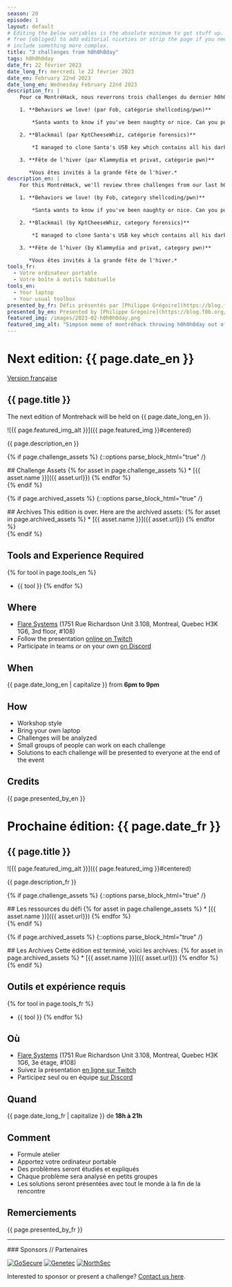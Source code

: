 ```yaml
---
season: 20
episode: 1
layout: default
# Editing the below variables is the absolute minimum to get stuff up. Feel
# free [obliged] to add editorial niceties or strip the page if you need to
# include something more complex.
title: "3 challenges from h0h0h0day"
tags: h0h0h0day
date_fr: 22 février 2023
date_long_fr: mercredi le 22 février 2023
date_en: February 22nd 2023
date_long_en: Wednesday February 22nd 2023
description_fr: |
    Pour ce MontréHack, nous reverrons trois challenges du dernier h0h0h0day!

    1. **Behaviors we love! (par Fob, catégorie shellcoding/pwn)**

        *Santa wants to know if you've been naughty or nice. Can you put yourself on the nice list to get your gift?*

    2. **Blackmail (par KptCheeseWhiz, catégorie forensics)**

        *I managed to clone Santa's USB key which contains all his darkest secrets. I could use it to blackmail him to finally get out of the naughty list, but it is encrypted with something called BitLocker, can you help me open it? I have the recovery key file, but it is corrupted and unreadable, maybe you will be able to do something with it?*

    3. **Fête de l'hiver (par Klammydia et privat, catégorie pwn)**

       *Vous êtes invités à la grande fête de l'hiver.*
description_en: |
    For this MontréHack, we'll review three challenges from our last h0h0h0day CTF!

    1. **Behaviors we love! (by Fob, category shellcoding/pwn)**

        *Santa wants to know if you've been naughty or nice. Can you put yourself on the nice list to get your gift?*

    2. **Blackmail (by KptCheeseWhiz, category forensics)**

        *I managed to clone Santa's USB key which contains all his darkest secrets. I could use it to blackmail him to finally get out of the naughty list, but it is encrypted with something called BitLocker, can you help me open it? I have the recovery key file, but it is corrupted and unreadable, maybe you will be able to do something with it?*

    3. **Fête de l'hiver (by Klammydia and privat, category pwn)**

       *Vous êtes invités à la grande fête de l'hiver.*
tools_fr:
  - Votre ordinateur portable
  - Votre boîte à outils habituelle
tools_en:
  - Your laptop
  - Your usual toolbox
presented_by_fr: Défis présentés par [Philippe Grégoire](https://blog.f0b.org/), Philippe Pepos et Vincent Laferrière
presented_by_en: Presented by [Philippe Grégoire](https://blog.f0b.org/), Philippe Pepos and Vincent Laferrière
featured_img: /images/2023-02-h0h0h0day.png
featured_img_alt: "Simpson meme of montréhack throwing h0h0h0day out of the bar and it coming back in"
---
```


# Next edition: {{ page.date_en }}

[Version française](#french)

## {{ page.title }}

The next edition of Montrehack will be held on {{ page.date_long_en }}.

![{{ page.featured_img_alt }}]({{ page.featured_img }}#centered)

{{ page.description_en }}

{% if page.challenge_assets %}
{::options parse_block_html="true" /}
<div class="assets">
## Challenge Assets
{% for asset in page.challenge_assets %}
* [{{ asset.name }}]({{ asset.url}})
{% endfor %}
</div>
{% endif %}

{% if page.archived_assets %}
{::options parse_block_html="true" /}
<div class="archives">
## Archives
This edition is over. Here are the archived assets:
{% for asset in page.archived_assets %}
* [{{ asset.name }}]({{ asset.url}})
{% endfor %}
</div>
{% endif %}

## Tools and Experience Required

{% for tool in page.tools_en %}
* {{ tool }}
{% endfor %}

## Where

* [Flare Systems](https://www.google.ca/maps/place/Flare+Systems/@45.4839276,-73.5717461,14.75z/data=!3m1!5s0x4cc91b0749eb2775:0x7a07b9e1c6af0ea0!4m5!3m4!1s0x4cc91b9996c6b747:0x932220e3dd22a408!8m2!3d45.484051!4d-73.562141) (1751 Rue Richardson Unit 3.108, Montreal, Quebec H3K 1G6, 3rd floor, #108)
* Follow the presentation [online on Twitch](https://twitch.tv/montrehack/)
* Participate in teams or on your own [on Discord](https://discord.gg/4qfFwPX)

## When

{{ page.date_long_en | capitalize }} from **6pm to 9pm**

## How

* Workshop style
* Bring your own laptop
* Challenges will be analyzed
* Small groups of people can work on each challenge
* Solutions to each challenge will be presented to everyone at the end of the event

## Credits

{{ page.presented_by_en }}


<a id="french"></a>
# Prochaine édition: {{ page.date_fr }}

## {{ page.title }}

![{{ page.featured_img_alt }}]({{ page.featured_img }}#centered)

{{ page.description_fr }}

{% if page.challenge_assets %}
{::options parse_block_html="true" /}
<div class="assets">
## Les ressources du défi
{% for asset in page.challenge_assets %}
* [{{ asset.name }}]({{ asset.url}})
{% endfor %}
</div>
{% endif %}

{% if page.archived_assets %}
{::options parse_block_html="true" /}
<div class="archives">
## Les Archives
Cette édition est terminé, voici les archives:
{% for asset in page.archived_assets %}
* [{{ asset.name }}]({{ asset.url}})
{% endfor %}
</div>
{% endif %}

## Outils et expérience requis

{% for tool in page.tools_fr %}
* {{ tool }}
{% endfor %}

## Où

* [Flare Systems](https://www.google.ca/maps/place/Flare+Systems/@45.4839276,-73.5717461,14.75z/data=!3m1!5s0x4cc91b0749eb2775:0x7a07b9e1c6af0ea0!4m5!3m4!1s0x4cc91b9996c6b747:0x932220e3dd22a408!8m2!3d45.484051!4d-73.562141) (1751 Rue Richardson Unit 3.108, Montreal, Quebec H3K 1G6, 3e étage, #108)
* Suivez la présentation [en ligne sur Twitch](https://twitch.tv/montrehack/)
* Participez seul ou en équipe [sur Discord](https://discord.gg/4qfFwPX)

## Quand

{{ page.date_long_fr | capitalize }} de **18h à 21h**

## Comment

* Formule atelier
* Apportez votre ordinateur portable
* Des problèmes seront étudiés et expliqués
* Chaque problème sera analysé en petits groupes
* Les solutions seront présentées avec tout le monde à la fin de la rencontre

## Remerciements

{{ page.presented_by_fr }}


<hr/>
### Sponsors // Partenaires


[![GoSecure](/images/sponsor_gosecure.png)](https://gosecure.net/)
[![Genetec](/images/sponsor_genetec.png)](https://www.genetec.com/)
[![NorthSec](/images/nsec_logo.png)](https://nsec.io/)

Interested to sponsor or present a challenge? [Contact us here](https://docs.google.com/forms/d/e/1FAIpQLSecc0vfe3pIwMJjIBCYW4G43ZwtagwVESu_qHKnglnBc3R3ww/viewform?usp=sf_link).
